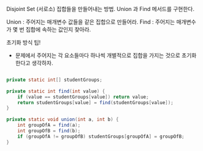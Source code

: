 
Disjoint Set (서로소) 집합들을 만들어내는 방법.
Union 과 Find 메서드를 구현한다.

Union : 주어지는 매개변수 값들을 같은 집합으로 만들어라.
Find : 주어지는 매개변수가 몇 번 집합에 속하는 값인지 찾아라.

초기화 방식 팁!
- 문제에서 주어지는 각 요소들마다 하나씩 개별적으로 집합을 가지는 것으로 초기화한다고 생각하자.

~~~ java

private static int[] studentGroups;  
  
private static int find(int value) {  
    if (value == studentGroups[value]) return value;  
    return studentGroups[value] = find(studentGroups[value]);  
}  
  
private static void union(int a, int b) {  
    int groupOfA = find(a);  
    int groupOfB = find(b);  
    if (groupOfA != groupOfB) studentGroups[groupOfA] = groupOfB;  
}

~~~